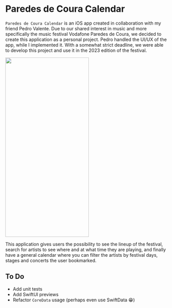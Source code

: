 # Paredes de Coura Calendar
`Paredes de Coura Calendar` is an iOS app created in collaboration with my friend Pedro Valente.
Due to our shared interest in music and more specifically the music festival Vodafone Paredes de Coura, we decided to create this application as a personal project. Pedro handled the UI/UX of the app, while I implemented it. With a somewhat strict deadline, we were able to develop this project and use it in the 2023 edition of the festival.

<img src="https://github.com/andre-bp/paredes-de-coura-calendar/assets/110901475/f6c6cc4b-e865-466b-95ee-fa56904c2bb1" width="260" height="560">

This application gives users the possibility to see the lineup of the festival, search for artists to see where and at what time they are playing, and finally have a general calendar where you can filter the artists by festival days, stages and concerts the user bookmarked.

## To Do
- Add unit tests
- Add SwiftUI previews
- Refactor `CoreData` usage (perhaps even use SwiftData 😁)
